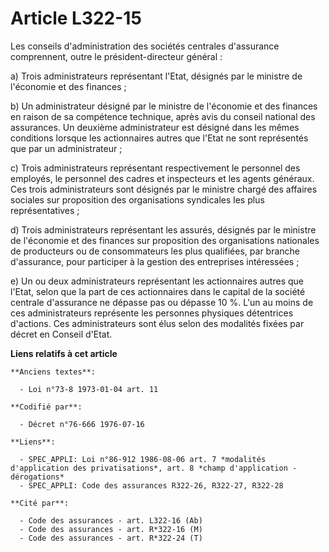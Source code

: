 # Article L322-15

Les conseils d'administration des sociétés centrales d'assurance comprennent, outre le président-directeur général :

a) Trois administrateurs représentant l'Etat, désignés par le ministre de l'économie et des finances ;

b) Un administrateur désigné par le ministre de l'économie et des finances en raison de sa compétence technique, après avis
du conseil national des assurances. Un deuxième administrateur est désigné dans les mêmes conditions lorsque les actionnaires
autres que l'Etat ne sont représentés que par un administrateur ;

c) Trois administrateurs représentant respectivement le personnel des employés, le personnel des cadres et inspecteurs et les
agents généraux. Ces trois administrateurs sont désignés par le ministre chargé des affaires sociales sur proposition des
organisations syndicales les plus représentatives ;

d) Trois administrateurs représentant les assurés, désignés par le ministre de l'économie et des finances sur proposition des
organisations nationales de producteurs ou de consommateurs les plus qualifiées, par branche d'assurance, pour participer à
la gestion des entreprises intéressées ;

e) Un ou deux administrateurs représentant les actionnaires autres que l'Etat, selon que la part de ces actionnaires dans le
capital de la société centrale d'assurance ne dépasse pas ou dépasse 10 %. L'un au moins de ces administrateurs représente
les personnes physiques détentrices d'actions. Ces administrateurs sont élus selon des modalités fixées par décret en Conseil
d'Etat.

**Liens relatifs à cet article**

	**Anciens textes**:

	  - Loi n°73-8 1973-01-04 art. 11

	**Codifié par**:

	  - Décret n°76-666 1976-07-16

	**Liens**:

	  - SPEC_APPLI: Loi n°86-912 1986-08-06 art. 7 *modalités d'application des privatisations*, art. 8 *champ d'application - dérogations*
	  - SPEC_APPLI: Code des assurances R322-26, R322-27, R322-28

	**Cité par**:

	  - Code des assurances - art. L322-16 (Ab)
	  - Code des assurances - art. R*322-16 (M)
	  - Code des assurances - art. R*322-24 (T)

